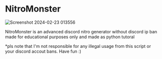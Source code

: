 # NitroMonster

![Screenshot 2024-02-23 013556](https://github.com/Pastlecry/NitroMonster/assets/93829550/8366a97b-527b-4a4e-a56b-e8afffeb9536)

NitroMonster is an advanced discord nitro generator without discord ip ban made for educational purposes only and made as python tutoral 

*pls note that I'm not responsible for any illegal usage from this script or your discord accout bans. Have fun :)
